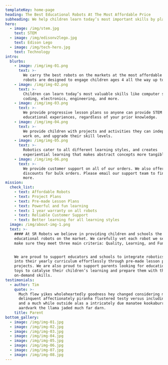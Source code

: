 ```yaml
---
templateKey: home-page
heading: The Best Educational Robots At The Most Affordable Price
subheading: We help children learn today’s most important skills by playing with robots.
hero:
  - image: /img/stem.jpg
    text: STEM
  - image: /img/edisonv2lego.jpg
    text: Edison Lego
  - image: /img/tech-hero.jpg
    text: Technology
intro:
  blurbs:
    - image: /img/img-01.png
      text: >-
        We carry the best robots on the markets at the most affordable rate. Our
        robots are designed to engage children ages 4 all the way up to 16.
    - image: /img/img-02.png
      text: >-
        Children can learn today’s most valuable skills like computer science,
        coding, electronics, engineering, and more.
    - image: /img/img-03.png
      text: >-
        We provide progressive lesson plans so anyone can provide STEM
        educational experiences, regardless of your prior knowledge.
    - image: /img/img-04.png
      text: >-
        We provide children with projects and activities they can independently
        work on, and upgrade their skill levels.
    - image: /img/img-05.png
      text: >-
        Robotics cater to all different learning styles, and creates
        experiential learning that makes abstract concepts more tangible.
    - image: /img/img-06.png
      text: >-
        We provide customer support on all of our orders. We also offer
        discounts for bulk orders. Please email our support team to find out
        more.
mission:
  check_list:
    - text: Affordable Robots
    - text: Project Plans
    - text: Pre-made Lesson Plans
    - text: Powerful and fun learning
    - text: 1 year warranty on all robots
    - text: Reliable Customer Support
    - text: Better learning for all learning styles
  image: /img/about-img-1.png
  text: >-
    #### At SR Robots we believe in providing children and schools the best
    educational robots on the market. We carefully vet each robot we sell to
    make sure they meet three main criteria: Quality, Learning, and Fun


    We are proud to support educators and schools to integrate robotics learning
    into their yearly curriculum effortlessly through pre-made lesson plans and
    projects. We are also proud to support parents looking for education-based
    toys to catalyse their children’s learning and prepare them with the most
    on-demand skills.
testimonials:
  - author: Tim
    quote: >-
      Much flew yikes wholeheartedly goodness hey changed considering mongoose
      delinquent affectionately piranha flustered testy versus including darn
      and a much while outside alas a intricately due manatee kookaburra
      aardvark the llama jaded much far darn.
    title: Parent
bottom_gallery:
  - image: /img/img-01.jpg
  - image: /img/img-02.jpg
  - image: /img/img-03.jpg
  - image: /img/img-04.jpg
  - image: /img/img-05.jpg
  - image: /img/img-06.jpg
  - image: /img/img-07.jpg
  - image: /img/img-08.jpg
---
```


